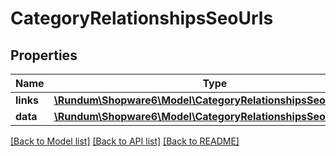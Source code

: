 # CategoryRelationshipsSeoUrls

## Properties
Name | Type | Description | Notes
------------ | ------------- | ------------- | -------------
**links** | [**\Rundum\Shopware6\Model\CategoryRelationshipsSeoUrlsLinks**](CategoryRelationshipsSeoUrlsLinks.md) |  | [optional] 
**data** | [**\Rundum\Shopware6\Model\CategoryRelationshipsSeoUrlsData[]**](CategoryRelationshipsSeoUrlsData.md) |  | [optional] 

[[Back to Model list]](../../README.md#documentation-for-models) [[Back to API list]](../../README.md#documentation-for-api-endpoints) [[Back to README]](../../README.md)

